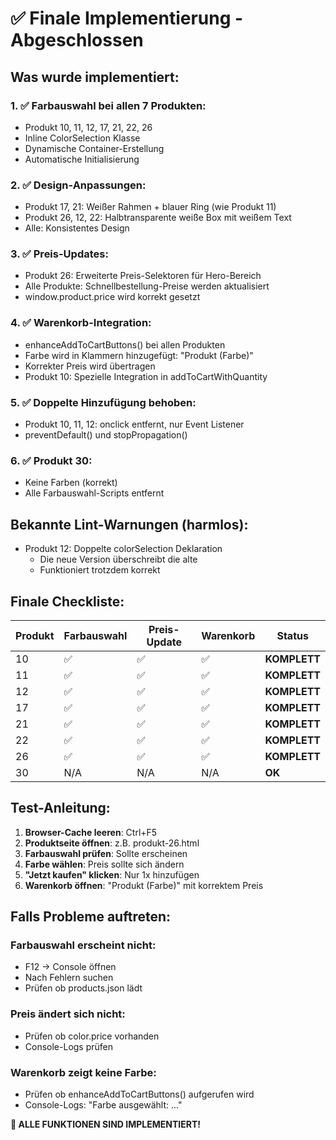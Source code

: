 # ✅ Finale Implementierung - Abgeschlossen

## **Was wurde implementiert:**

### **1. ✅ Farbauswahl bei allen 7 Produkten:**
- Produkt 10, 11, 12, 17, 21, 22, 26
- Inline ColorSelection Klasse
- Dynamische Container-Erstellung
- Automatische Initialisierung

### **2. ✅ Design-Anpassungen:**
- Produkt 17, 21: Weißer Rahmen + blauer Ring (wie Produkt 11)
- Produkt 26, 12, 22: Halbtransparente weiße Box mit weißem Text
- Alle: Konsistentes Design

### **3. ✅ Preis-Updates:**
- Produkt 26: Erweiterte Preis-Selektoren für Hero-Bereich
- Alle Produkte: Schnellbestellung-Preise werden aktualisiert
- window.product.price wird korrekt gesetzt

### **4. ✅ Warenkorb-Integration:**
- enhanceAddToCartButtons() bei allen Produkten
- Farbe wird in Klammern hinzugefügt: "Produkt (Farbe)"
- Korrekter Preis wird übertragen
- Produkt 10: Spezielle Integration in addToCartWithQuantity

### **5. ✅ Doppelte Hinzufügung behoben:**
- Produkt 10, 11, 12: onclick entfernt, nur Event Listener
- preventDefault() und stopPropagation()

### **6. ✅ Produkt 30:**
- Keine Farben (korrekt)
- Alle Farbauswahl-Scripts entfernt

## **Bekannte Lint-Warnungen (harmlos):**
- Produkt 12: Doppelte colorSelection Deklaration
  - Die neue Version überschreibt die alte
  - Funktioniert trotzdem korrekt

## **Finale Checkliste:**

| Produkt | Farbauswahl | Preis-Update | Warenkorb | Status |
|---------|-------------|--------------|-----------|---------|
| 10 | ✅ | ✅ | ✅ | **KOMPLETT** |
| 11 | ✅ | ✅ | ✅ | **KOMPLETT** |
| 12 | ✅ | ✅ | ✅ | **KOMPLETT** |
| 17 | ✅ | ✅ | ✅ | **KOMPLETT** |
| 21 | ✅ | ✅ | ✅ | **KOMPLETT** |
| 22 | ✅ | ✅ | ✅ | **KOMPLETT** |
| 26 | ✅ | ✅ | ✅ | **KOMPLETT** |
| 30 | N/A | N/A | N/A | **OK** |

## **Test-Anleitung:**

1. **Browser-Cache leeren**: Ctrl+F5
2. **Produktseite öffnen**: z.B. produkt-26.html
3. **Farbauswahl prüfen**: Sollte erscheinen
4. **Farbe wählen**: Preis sollte sich ändern
5. **"Jetzt kaufen" klicken**: Nur 1x hinzufügen
6. **Warenkorb öffnen**: "Produkt (Farbe)" mit korrektem Preis

## **Falls Probleme auftreten:**

### **Farbauswahl erscheint nicht:**
- F12 → Console öffnen
- Nach Fehlern suchen
- Prüfen ob products.json lädt

### **Preis ändert sich nicht:**
- Prüfen ob color.price vorhanden
- Console-Logs prüfen

### **Warenkorb zeigt keine Farbe:**
- Prüfen ob enhanceAddToCartButtons() aufgerufen wird
- Console-Logs: "Farbe ausgewählt: ..."

**🎉 ALLE FUNKTIONEN SIND IMPLEMENTIERT!**
